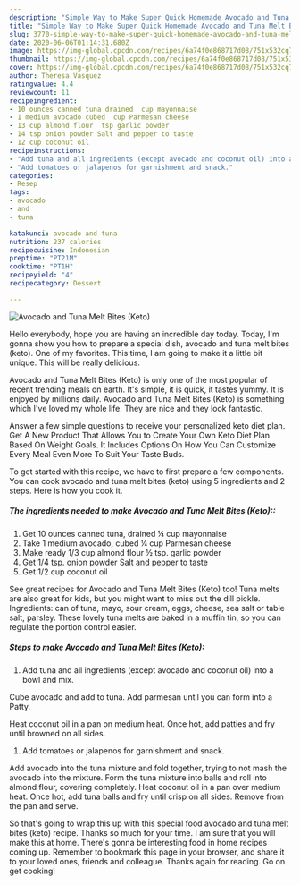 ```yaml
---
description: "Simple Way to Make Super Quick Homemade Avocado and Tuna Melt Bites (Keto)"
title: "Simple Way to Make Super Quick Homemade Avocado and Tuna Melt Bites (Keto)"
slug: 3770-simple-way-to-make-super-quick-homemade-avocado-and-tuna-melt-bites-keto
date: 2020-06-06T01:14:31.680Z
image: https://img-global.cpcdn.com/recipes/6a74f0e868717d08/751x532cq70/avocado-and-tuna-melt-bites-keto-recipe-main-photo.jpg
thumbnail: https://img-global.cpcdn.com/recipes/6a74f0e868717d08/751x532cq70/avocado-and-tuna-melt-bites-keto-recipe-main-photo.jpg
cover: https://img-global.cpcdn.com/recipes/6a74f0e868717d08/751x532cq70/avocado-and-tuna-melt-bites-keto-recipe-main-photo.jpg
author: Theresa Vasquez
ratingvalue: 4.4
reviewcount: 11
recipeingredient:
- 10 ounces canned tuna drained  cup mayonnaise
- 1 medium avocado cubed  cup Parmesan cheese
- 13 cup almond flour  tsp garlic powder
- 14 tsp onion powder Salt and pepper to taste
- 12 cup coconut oil
recipeinstructions:
- "Add tuna and all ingredients (except avocado and coconut oil) into a bowl and mix.  Cube avocado and add to tuna. Add parmesan until you can form into a Patty.   Heat coconut oil in a pan on medium heat. Once hot, add patties and fry until browned on all sides."
- "Add tomatoes or jalapenos for garnishment and snack."
categories:
- Resep
tags:
- avocado
- and
- tuna

katakunci: avocado and tuna
nutrition: 237 calories
recipecuisine: Indonesian
preptime: "PT21M"
cooktime: "PT1H"
recipeyield: "4"
recipecategory: Dessert

---
```



![Avocado and Tuna Melt Bites (Keto)](https://img-global.cpcdn.com/recipes/6a74f0e868717d08/751x532cq70/avocado-and-tuna-melt-bites-keto-recipe-main-photo.jpg)

Hello everybody, hope you are having an incredible day today. Today, I'm gonna show you how to prepare a special dish, avocado and tuna melt bites (keto). One of my favorites. This time, I am going to make it a little bit unique. This will be really delicious.

Avocado and Tuna Melt Bites (Keto) is only one of the most popular of recent trending meals on earth. It's simple, it is quick, it tastes yummy. It is enjoyed by millions daily. Avocado and Tuna Melt Bites (Keto) is something which I've loved my whole life. They are nice and they look fantastic.

Answer a few simple questions to receive your personalized keto diet plan. Get A New Product That Allows You to Create Your Own Keto Diet Plan Based On Weight Goals. It Includes Options On How You Can Customize Every Meal Even More To Suit Your Taste Buds.


To get started with this recipe, we have to first prepare a few components. You can cook avocado and tuna melt bites (keto) using 5 ingredients and 2 steps. Here is how you cook it.

##### The ingredients needed to make Avocado and Tuna Melt Bites (Keto)::

1. Get 10 ounces canned tuna, drained ¼ cup mayonnaise
1. Take 1 medium avocado, cubed ¼ cup Parmesan cheese
1. Make ready 1/3 cup almond flour ½ tsp. garlic powder
1. Get 1/4 tsp. onion powder Salt and pepper to taste
1. Get 1/2 cup coconut oil


See great recipes for Avocado and Tuna Melt Bites (Keto) too! Tuna melts are also great for kids, but you might want to miss out the dill pickle. Ingredients: can of tuna, mayo, sour cream, eggs, cheese, sea salt or table salt, parsley. These lovely tuna melts are baked in a muffin tin, so you can regulate the portion control easier. 

##### Steps to make Avocado and Tuna Melt Bites (Keto):

1. Add tuna and all ingredients (except avocado and coconut oil) into a bowl and mix.

Cube avocado and add to tuna. Add parmesan until you can form into a Patty. 

Heat coconut oil in a pan on medium heat. Once hot, add patties and fry until browned on all sides.
1. Add tomatoes or jalapenos for garnishment and snack.


Add avocado into the tuna mixture and fold together, trying to not mash the avocado into the mixture. Form the tuna mixture into balls and roll into almond flour, covering completely. Heat coconut oil in a pan over medium heat. Once hot, add tuna balls and fry until crisp on all sides. Remove from the pan and serve. 

So that's going to wrap this up with this special food avocado and tuna melt bites (keto) recipe. Thanks so much for your time. I am sure that you will make this at home. There's gonna be interesting food in home recipes coming up. Remember to bookmark this page in your browser, and share it to your loved ones, friends and colleague. Thanks again for reading. Go on get cooking!
